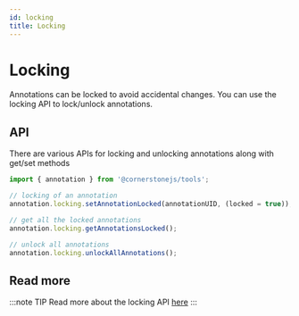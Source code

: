 ```yaml
---
id: locking
title: Locking
---
```


# Locking

Annotations can be locked to avoid accidental changes. You can use
the locking API to lock/unlock annotations.

## API

There are various APIs for locking and unlocking annotations along with get/set methods

```js
import { annotation } from '@cornerstonejs/tools';

// locking of an annotation
annotation.locking.setAnnotationLocked(annotationUID, (locked = true));

// get all the locked annotations
annotation.locking.getAnnotationsLocked();

// unlock all annotations
annotation.locking.unlockAllAnnotations();
```

## Read more

:::note TIP
Read more about the locking API [here](/docs/api/tools/namespaces/annotation/namespaces/locking)
:::
